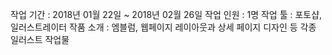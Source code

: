 작업 기간 : 2018년 01월 22일 ~ 2018년 02월 26일
작업 인원 : 1명
작업 툴 : 포토샵, 일러스트레이터
작품 소개 : 엠블럼, 웹페이지 레이아웃과 상세 페이지 디자인 등 각종 일러스트 작업물
